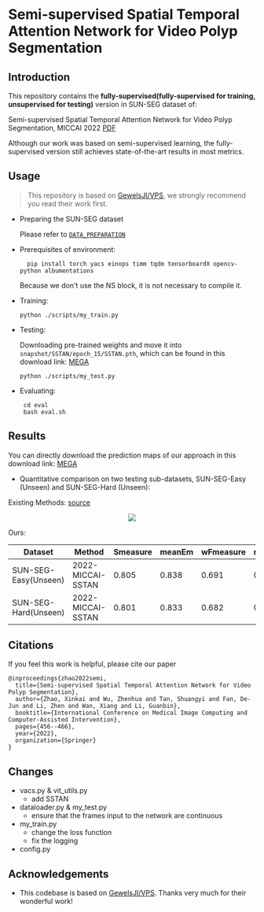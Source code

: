 # Semi-supervised Spatial Temporal Attention Network for Video Polyp Segmentation

## Introduction

This repository contains the **fully-supervised(fully-supervised for training, unsupervised for testing)** version in SUN-SEG dataset of:

Semi-supervised Spatial Temporal Attention Network for Video Polyp Segmentation, MICCAI 2022 [PDF](https://rdcu.be/cVRwv)

Although our work was based on semi-supervised learning, 
the fully-supervised version still achieves state-of-the-art results in most metrics.

## Usage

> This repository is based on [GewelsJI/VPS](https://github.com/GewelsJI/VPS),
> we strongly recommend you read their work first.

- Preparing the SUN-SEG dataset

  Please refer to [`DATA_PREPARATION`](https://github.com/GewelsJI/VPS/blob/main/docs/DATA_PREPARATION.md)

- Prerequisites of environment:

  ```
    pip install torch yacs einops timm tqdm tensorboardX opencv-python albumentations
    ```

  Because we don't use the NS block, it is not necessary to compile it.

- Training:

    ```
    python ./scripts/my_train.py
    ```

- Testing:

  Downloading pre-trained weights and move it into `snapshot/SSTAN/epoch_15/SSTAN.pth`,
  which can be found in this download link: [MEGA](https://mega.nz/file/gHEAFLZb#ZkzpeTkUxjN8DQkssZyfIUe2gXK3DPxYDkuww7LrcS8)
    ```
    python ./scripts/my_test.py
    ```

- Evaluating:

   ```
    cd eval 
    bash eval.sh
    ```

## Results

You can directly download the prediction maps of our approach in this download link: [MEGA](https://mega.nz/folder/lPNXFTpa#YYCKjTZypauR8NyzhNh9gg)

- Quantitative comparison on two testing sub-datasets, SUN-SEG-Easy (Unseen) and SUN-SEG-Hard (Unseen):

Existing Methods: [source](https://github.com/GewelsJI/VPS/blob/main/assets/ModelPerformance.png)

<p align="center">
    <img src="./assets/ModelPerformance.png"/> <br />
</p>

Ours:

| Dataset              | Method            | Smeasure | meanEm | wFmeasure | meanFm | maxDice | meanSen |
|----------------------|-------------------|----------|--------|-----------|--------|---------|---------|
| SUN-SEG-Easy(Unseen) | 2022-MICCAI-SSTAN | 0.805    | 0.838  | 0.691     | 0.745  | 0.726   | 0.662   |
| SUN-SEG-Hard(Unseen) | 2022-MICCAI-SSTAN | 0.801    | 0.833  | 0.682     | 0.734  | 0.718   | 0.676   |


## Citations

If you feel this work is helpful, please cite our paper

    @inproceedings{zhao2022semi,
      title={Semi-supervised Spatial Temporal Attention Network for Video Polyp Segmentation},
      author={Zhao, Xinkai and Wu, Zhenhua and Tan, Shuangyi and Fan, De-Jun and Li, Zhen and Wan, Xiang and Li, Guanbin},
      booktitle={International Conference on Medical Image Computing and Computer-Assisted Intervention},
      pages={456--466},
      year={2022},
      organization={Springer}
    }

## Changes

- vacs.py & vit_utils.py
  - add SSTAN
- dataloader.py & my_test.py
  - ensure that the frames input to the network are continuous
- my_train.py
  - change the loss function
  - fix the logging
- config.py

## Acknowledgements

- This codebase is based on [GewelsJI/VPS](https://github.com/GewelsJI/VPS). Thanks very much for their wonderful work!
